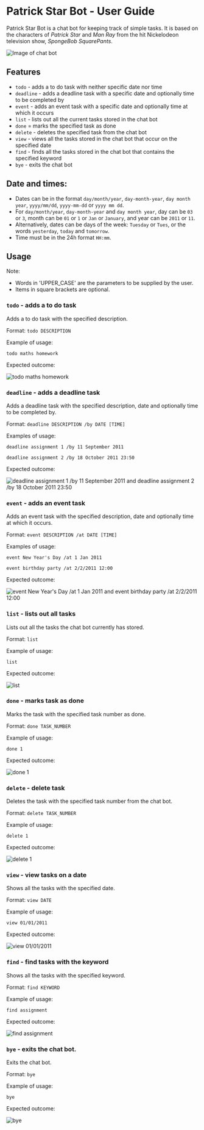 # Patrick Star Bot - User Guide

Patrick Star Bot is a chat bot for keeping track of simple tasks. It is based on the characters of *Patrick Star* and *Man Ray* from the hit Nickelodeon television show, *SpongeBob SquarePants*.

![Image of chat bot](./Ui.PNG)

## Features 
* `todo` - adds a to do task with neither specific date nor time
* `deadline` - adds a deadline task with a specific date and optionally time to be completed by
* `event` - adds an event task with a specific date and optionally time at which it occurs
* `list` - lists out all the current tasks stored in the chat bot
* `done` = marks the specified task as done
* `delete` - deletes the specified task from the chat bot
* `view` - views all the tasks stored in the chat bot that occur on the specified date
* `find` - finds all the tasks stored in the chat bot that contains the specified keyword
* `bye` - exits the chat bot

## Date and times:
* Dates can be in the format `day/month/year`, `day-month-year`, `day month year`, `yyyy/mm/dd`, `yyyy-mm-dd` or `yyyy mm dd`.
* For `day/month/year`, `day-month-year` and `day month year`, day can be `03` or `3`, month can be `01` or `1` or `Jan` or `January`, and year can be `2011` or `11`.
* Alternatively, dates can be days of the week: `Tuesday` or `Tues`, or the words `yesterday`, `today` and `tomorrow`. 
* Time must be in the 24h format `HH:mm`.

## Usage
Note: 
* Words in 'UPPER_CASE' are the parameters to be supplied by the user.
* Items in square brackets are optional.

### `todo` - adds a to do task

Adds a to do task with the specified description. 

Format: `todo DESCRIPTION`

Example of usage: 

`todo maths homework`

Expected outcome:

![todo maths homework](./images/todoExample.PNG)


### `deadline` - adds a deadline task

Adds a deadline task with the specified description, date and optionally time to be completed by.

Format: `deadline DESCRIPTION /by DATE [TIME]`

Examples of usage: 

`deadline assignment 1 /by 11 September 2011`

`deadline assignment 2 /by 18 October 2011 23:50`

Expected outcome:

![deadline assignment 1 /by 11 September 2011 and deadline assignment 2 /by 18 October 2011 23:50](./images/deadlineExample.PNG)


### `event` - adds an event task

Adds an event task with the specified description, date and optionally time at which it occurs.

Format: `event DESCRIPTION /at DATE [TIME]`

Examples of usage: 

`event New Year's Day /at 1 Jan 2011`

`event birthday party /at 2/2/2011 12:00`

Expected outcome:

![event New Year's Day /at 1 Jan 2011 and event birthday party /at 2/2/2011 12:00](./images/eventExample.PNG)


### `list` - lists out all tasks

Lists out all the tasks the chat bot currently has stored. 

Format: `list`

Example of usage:

`list`

Expected outcome:

![list](./images/listExample.PNG)


### `done` - marks task as done

Marks the task with the specified task number as done.

Format: `done TASK_NUMBER`

Example of usage:

`done 1`

Expected outcome:

![done 1](./images/doneExample.PNG)


### `delete` - delete task

Deletes the task with the specified task number from the chat bot.

Format: `delete TASK_NUMBER`

Example of usage:

`delete 1`

Expected outcome:

![delete 1](./images/deleteExample.PNG)


### `view` - view tasks on a date

Shows all the tasks with the specified date.

Format: `view DATE`

Example of usage: 

`view 01/01/2011`

Expected outcome:

![view 01/01/2011](./images/viewExample.PNG)


### `find` - find tasks with the keyword

Shows all the tasks with the specified keyword.

Format: `find KEYWORD`

Example of usage:

`find assignment`

Expected outcome:

![find assignment](./images/findExample.PNG)


### `bye` - exits the chat bot.

Exits the chat bot.

Format: `bye`

Example of usage:

`bye`

Expected outcome:

![bye](./images/byeExample.png)
